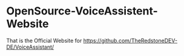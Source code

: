 # OpenSource-VoiceAssistent-Website
That is the Official Website for https://github.com/TheRedstoneDEV-DE/VoiceAssistant/
